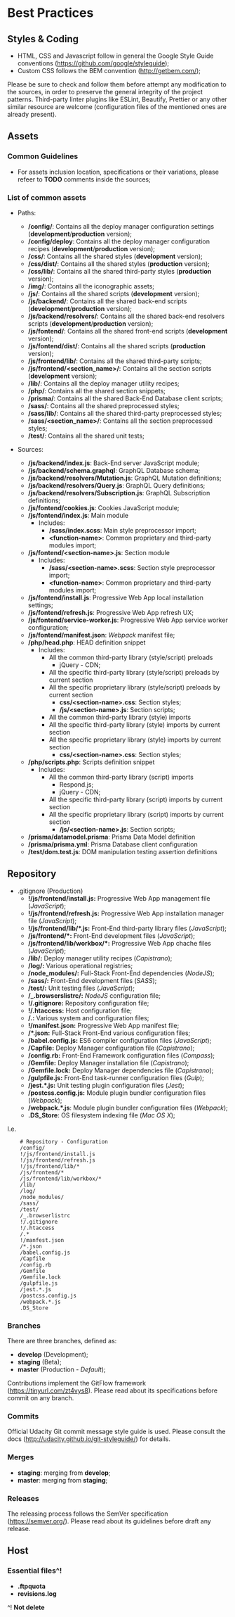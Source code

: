 # Best Practices

## Styles & Coding

- HTML, CSS and Javascript follow in general the Google Style Guide conventions (https://github.com/google/styleguide);
- Custom CSS follows the BEM convention (http://getbem.com/);

Please be sure to check and follow them before attempt any modification to the sources, in order to preserve the general integrity of the project patterns.
Third-party linter plugins like ESLint, Beautify, Prettier or any other similar resource are welcome (configuration files of the mentioned ones are already present).


## Assets

### Common Guidelines

- For assets inclusion location, specifications or their variations, please refeer to __TODO__ comments inside the sources;


### List of common assets

- Paths:
    * __/config/__: Contains all the deploy manager configuration settings (__development__/__production__ version);
    * __/config/deploy__: Contains all the deploy manager configuration recipes (__development__/__production__ version);
    * __/css/__: Contains all the shared styles (__development__ version);
    * __/css/dist/__: Contains all the shared styles (__production__ version);
    * __/css/lib/__: Contains all the shared third-party styles (__production__ version);
    * __/img/__: Contains all the iconographic assets;
    * __/js/__: Contains all the shared scripts (__development__ version);
    * __/js/backend/__: Contains all the shared back-end scripts (__development__/__production__ version);
    * __/js/backend/resolvers/__: Contains all the shared back-end resolvers scripts (__development__/__production__ version);
    * __/js/fontend/__: Contains all the shared front-end scripts (__development__ version);
    * __/js/fontend/dist/__: Contains all the shared scripts (__production__ version);
    * __/js/frontend/lib/__: Contains all the shared third-party scripts;
    * __/js/frontend/\<section_name\>/__: Contains all the section scripts (__development__ version);
    * __/lib/__: Contains all the deploy manager utility recipes;
    * __/php/__: Contains all the shared section snippets;
    * __/prisma/__: Contains all the shared Back-End Database client scripts;
    * __/sass/__: Contains all the shared preprocessed styles;
    * __/sass/lib/__: Contains all the shared third-party preprocessed styles;
    * __/sass/\<section_name\>/__: Contains all the section preprocessed styles;
    * __/test/__: Contains all the shared unit tests;

- Sources:
    * __/js/backend/index.js__: Back-End server JavaScript module;
    * __/js/backend/schema.graphql__: GraphQL Database schema;
    * __/js/backend/resolvers/Mutation.js__: GraphQL Mutation definitions;
    * __/js/backend/resolvers/Query.js__: GraphQL Query definitions;
    * __/js/backend/resolvers/Subscription.js__: GraphQL Subscription definitions;
    * __/js/fontend/cookies.js__: Cookies JavaScript module;
    * __/js/fontend/index.js__: Main module
        - Includes:
            - __/sass/index.scss__: Main style preprocessor import;
            - __\<function-name\>__: Common proprietary and third-party modules import;
    * __/js/fontend/<section-name\>.js__: Section module
        - Includes:
            - __/sass/<section-name\>.scss__: Section style preprocessor import;
            - __\<function-name\>__: Common proprietary and third-party modules import;
    * __/js/fontend/install.js__: Progressive Web App local installation settings;
    * __/js/fontend/refresh.js__: Progressive Web App refresh UX;
    * __/js/fontend/service-worker.js__: Progressive Web App service worker configuration;
    * __/js/fontend/manifest.json__: _Webpack_ manifest file;
    * __/php/head.php__: HEAD definition snippet
        - Includes:
            - All the common third-party library (style/script) preloads
                - jQuery - CDN;
            - All the specific third-party library (style/script) preloads by current section
            - All the specific proprietary library (style/script) preloads by current section
                - __css/\<section-name\>.css__: Section styles;
                - __/js/\<section-name\>.js__: Section scripts;
            - All the common third-party library (style) imports
            - All the specific third-party library (style) imports by current section
            - All the specific proprietary library (style) imports by current section
                - __css/\<section-name\>.css__: Section styles;
    * __/php/scripts.php__: Scripts definition snippet
        - Includes:
            - All the common third-party library (script) imports
                - Respond.js;
                - jQuery - CDN;
            - All the specific third-party library (script) imports by current section
            - All the specific proprietary library (script) imports by current section
                - __/js/\<section-name\>.js__: Section scripts;
    * __/prisma/datamodel.prisma__: Prisma Data Model definition
    * __/prisma/prisma.yml__: Prisma Database client configuration
    * __/test/dom.test.js__: DOM manipulation testing assertion definitions


## Repository

- .gitignore (Production)
    * __!/js/frontend/install.js:__ Progressive Web App management file (_JavaScript_);
    * __!/js/frontend/refresh.js:__ Progressive Web App installation manager file (_JavaScript_);
    * __!/js/frontend/lib/*.js:__ Front-End third-party library files (_JavaScript_);
    * __/js/frontend/*:__ Front-End development files (_JavaScript_);
    * __/js/frontend/lib/workbox/*:__ Progressive Web App chache files (_JavaScript_);
	* __/lib/:__ Deploy manager utility recipes (_Capistrano_);
    * __/log/:__ Various operational registries;
    * __/node_modules/:__ Full-Stack Front-End dependencies (_NodeJS_);
    * __/sass/:__ Front-End development files (_SASS_);
    * __/test/:__ Unit testing files (_JavaScript_);
    * __/\_.browserslistrc/:__ _NodeJS_ configuration file;
    * __!/.gitignore:__ Repository configuration file;
    * __!/.htaccess:__ Host configuration file;
    * __/.:__ Various system and configuration files;
    * __!/manifest.json:__ Progressive Web App manifest file;
    * __/*.json:__ Full-Stack Front-End various configuration files;
    * __/babel.config.js:__ ES6 compiler configuration files (_JavaScript_);
    * __/Capfile:__ Deploy Manager configuration file (_Capistrano_);
    * __/config.rb:__ Front-End Framework configuration files (_Compass_);
    * __/Gemfile:__  Deploy Manager installation file (_Capistrano_);
    * __/Gemfile.lock:__ Deploy Manager dependencies file (_Capistrano_);
	* __/gulpfile.js:__ Front-End task-runner configuration files (_Gulp_);
    * __/jest.*.js:__ Unit testing plugin configuration files (_Jest_);
    * __/postcss.config.js:__ Module plugin bundler configuration files (_Webpack_);
	* __/webpack.*.js__: Module plugin bundler configuration files (_Webpack_);
    * __.DS_Store__: OS filesystem indexing file (_Mac OS X_);


I.e.

```
    # Repository - Configuration
    /config/
    !/js/frontend/install.js
    !/js/frontend/refresh.js
    !/js/frontend/lib/*
    /js/frontend/*
    /js/frontend/lib/workbox/*
    /lib/
    /log/
    /node_modules/
    /sass/
    /test/
    /_.browserlistrc
    !/.gitignore
    !/.htaccess
    /.*
    !/manfest.json
    /*.json
    /babel.config.js
    /Capfile
    /config.rb
    /Gemfile
    /Gemfile.lock
    /gulpfile.js
    /jest.*.js
    /postcss.config.js
    /webpack.*.js
    .DS_Store
```


### Branches

There are three branches, defined as:

- __develop__ (Development);
- __staging__ (Beta);
- __master__ (Production - _Default_);

Contributions implement the GitFlow framework (https://tinyurl.com/zt4vys8).
Please read about its specifications before commit on any branch.



### Commits

Official Udacity Git commit message style guide is used. Please consult the docs (http://udacity.github.io/git-styleguide/) for details.


### Merges

- __staging__: merging from __develop__;
- __master__: merging from __staging__;


### Releases

The releasing process follows the SemVer specification (https://semver.org/).
Please read about its guidelines before draft any release.


## Host

### Essential files^!

- __.ftpquota__
- __revisions.log__

^! __Not delete__
